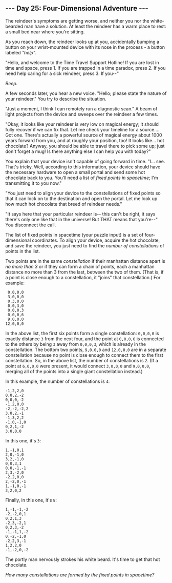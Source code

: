 <h2>--- Day 25: Four-Dimensional Adventure ---</h2><p>The reindeer&apos;s symptoms are getting worse, and neither you nor the white-bearded man have a solution. At least the reindeer has a warm place to rest: a small bed near where you&apos;re sitting.</p>
<p>As you reach down, the reindeer looks up at you, <span title="It was not an accident.">accidentally</span> bumping a button on your wrist-mounted device with its nose in the process - a button labeled <em>&quot;help&quot;</em>.</p>
<p>&quot;Hello, and welcome to the Time Travel Support Hotline! If you are lost in time and space, press 1. If you are trapped in a time paradox, press 2. If you need help caring for a sick reindeer, press 3. If you--&quot;</p>
<p><em>Beep.</em></p>
<p>A few seconds later, you hear a new voice. &quot;Hello; please state the nature of your reindeer.&quot; You try to describe the situation.</p>
<p>&quot;Just a moment, I think I can remotely run a diagnostic scan.&quot; A beam of light projects from the device and sweeps over the reindeer a few times.</p>
<p>&quot;Okay, it looks like your reindeer is very low on magical energy; it should fully recover if we can fix that.  Let me check your timeline for a source.... Got one. There&apos;s actually a powerful source of magical energy about 1000 years forward from you, and at roughly your position, too!  It looks like... hot chocolate?  Anyway, you should be able to travel there to pick some up; just don&apos;t forget a mug!  Is there anything else I can help you with today?&quot;</p>
<p>You explain that your device isn&apos;t capable of going forward in time.  &quot;I... see. That&apos;s tricky. Well, according to this information, your device should have the necessary hardware to open a small portal and send some hot chocolate back to you. You&apos;ll need a list of <em>fixed points in spacetime</em>; I&apos;m transmitting it to you now.&quot;</p>
<p>&quot;You just need to align your device to the constellations of fixed points so that it can lock on to the destination and open the portal. Let me look up how much hot chocolate that breed of reindeer needs.&quot;</p>
<p>&quot;It says here that your particular reindeer is-- this can&apos;t be right, it says there&apos;s only one like that in the universe!  But THAT means that you&apos;re--&quot; You disconnect the call.</p>
<p>The list of fixed points in spacetime (your puzzle input) is a set of four-dimensional coordinates. To align your device, acquire the hot chocolate, and save the reindeer, you just need to find the <em>number of constellations</em> of points in the list.</p>
<p>Two points are in the same <em>constellation</em> if their manhattan distance apart is <em>no more than 3</em> or if they can form a chain of points, each a manhattan distance no more than 3 from the last, between the two of them. (That is, if a point is close enough to a constellation, it &quot;joins&quot; that constellation.) For example:</p>
<pre><code> 0,0,0,0
 3,0,0,0
 0,3,0,0
 0,0,3,0
 0,0,0,3
 0,0,0,6
 9,0,0,0
12,0,0,0
</code></pre>
<p>In the above list, the first six points form a single constellation: <code>0,0,0,0</code> is exactly distance <code>3</code> from the next four, and the point at <code>0,0,0,6</code> is connected to the others by being <code>3</code> away from <code>0,0,0,3</code>, which is already in the constellation. The bottom two points, <code>9,0,0,0</code> and <code>12,0,0,0</code> are in a separate constellation because no point is close enough to connect them to the first constellation.  So, in the above list, the number of constellations is <code><em>2</em></code>.  (If a point at <code>6,0,0,0</code> were present, it would connect <code>3,0,0,0</code> and <code>9,0,0,0</code>, merging all of the points into a single giant constellation instead.)</p>
<p>In this example, the number of constellations is <code>4</code>:</p>
<pre><code>-1,2,2,0
0,0,2,-2
0,0,0,-2
-1,2,0,0
-2,-2,-2,2
3,0,2,-1
-1,3,2,2
-1,0,-1,0
0,2,1,-2
3,0,0,0
</code></pre>
<p>In this one, it&apos;s <code>3</code>:</p>
<pre><code>1,-1,0,1
2,0,-1,0
3,2,-1,0
0,0,3,1
0,0,-1,-1
2,3,-2,0
-2,2,0,0
2,-2,0,-1
1,-1,0,-1
3,2,0,2
</code></pre>
<p>Finally, in this one, it&apos;s <code>8</code>:</p>
<pre><code>1,-1,-1,-2
-2,-2,0,1
0,2,1,3
-2,3,-2,1
0,2,3,-2
-1,-1,1,-2
0,-2,-1,0
-2,2,3,-1
1,2,2,0
-1,-2,0,-2
</code></pre>
<p>The portly man nervously strokes his white beard. It&apos;s time to get that hot chocolate.</p>
<p><em>How many constellations are formed by the fixed points in spacetime?</em></p>
